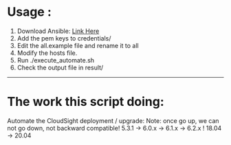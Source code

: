 # Usage :
1. Download Ansible: [Link Here](https://docs.ansible.com/ansible/latest/installation_guide/intro_installation.html)
2. Add the pem keys to credentials/
3. Edit the all.example file and rename it to all
4. Modify the hosts file.
5. Run ./execute_automate.sh 
6. Check the output file in result/

--------------------------------------------------------------------------------------------------------------------------------
# The work this script doing:

Automate the CloudSight deployment / upgrade:
Note: once go up, we can not go down, not backward compatible!
5.3.1 -> 6.0.x -> 6.1.x -> 6.2.x ! 
18.04 -> 20.04 

